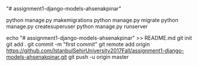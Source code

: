 "# assignment1-django-models-ahsenakpinar" 

python manage.py makemigrations
python manage.py migrate
python manage.py createsuperuser
python manage.py runserver

echo "# assignment1-django-models-ahsenakpinar" >> README.md
git init
git add .
git commit -m "first commit"
git remote add origin https://github.com/IstanbulSehirUniversity2017Fall/assignment1-django-models-ahsenakpinar.git
git push -u origin master